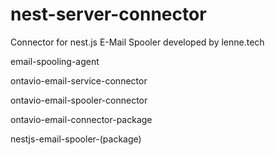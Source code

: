 # nest-server-connector
Connector for nest.js E-Mail Spooler developed by lenne.tech

email-spooling-agent

ontavio-email-service-connector

ontavio-email-spooler-connector

ontavio-email-connector-package

nestjs-email-spooler-(package)
